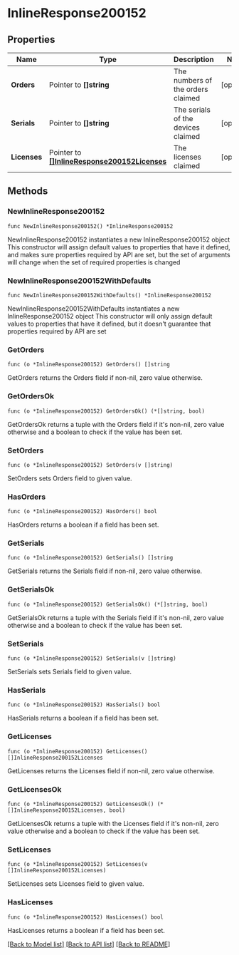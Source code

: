 # InlineResponse200152

## Properties

Name | Type | Description | Notes
------------ | ------------- | ------------- | -------------
**Orders** | Pointer to **[]string** | The numbers of the orders claimed | [optional] 
**Serials** | Pointer to **[]string** | The serials of the devices claimed | [optional] 
**Licenses** | Pointer to [**[]InlineResponse200152Licenses**](InlineResponse200152Licenses.md) | The licenses claimed | [optional] 

## Methods

### NewInlineResponse200152

`func NewInlineResponse200152() *InlineResponse200152`

NewInlineResponse200152 instantiates a new InlineResponse200152 object
This constructor will assign default values to properties that have it defined,
and makes sure properties required by API are set, but the set of arguments
will change when the set of required properties is changed

### NewInlineResponse200152WithDefaults

`func NewInlineResponse200152WithDefaults() *InlineResponse200152`

NewInlineResponse200152WithDefaults instantiates a new InlineResponse200152 object
This constructor will only assign default values to properties that have it defined,
but it doesn't guarantee that properties required by API are set

### GetOrders

`func (o *InlineResponse200152) GetOrders() []string`

GetOrders returns the Orders field if non-nil, zero value otherwise.

### GetOrdersOk

`func (o *InlineResponse200152) GetOrdersOk() (*[]string, bool)`

GetOrdersOk returns a tuple with the Orders field if it's non-nil, zero value otherwise
and a boolean to check if the value has been set.

### SetOrders

`func (o *InlineResponse200152) SetOrders(v []string)`

SetOrders sets Orders field to given value.

### HasOrders

`func (o *InlineResponse200152) HasOrders() bool`

HasOrders returns a boolean if a field has been set.

### GetSerials

`func (o *InlineResponse200152) GetSerials() []string`

GetSerials returns the Serials field if non-nil, zero value otherwise.

### GetSerialsOk

`func (o *InlineResponse200152) GetSerialsOk() (*[]string, bool)`

GetSerialsOk returns a tuple with the Serials field if it's non-nil, zero value otherwise
and a boolean to check if the value has been set.

### SetSerials

`func (o *InlineResponse200152) SetSerials(v []string)`

SetSerials sets Serials field to given value.

### HasSerials

`func (o *InlineResponse200152) HasSerials() bool`

HasSerials returns a boolean if a field has been set.

### GetLicenses

`func (o *InlineResponse200152) GetLicenses() []InlineResponse200152Licenses`

GetLicenses returns the Licenses field if non-nil, zero value otherwise.

### GetLicensesOk

`func (o *InlineResponse200152) GetLicensesOk() (*[]InlineResponse200152Licenses, bool)`

GetLicensesOk returns a tuple with the Licenses field if it's non-nil, zero value otherwise
and a boolean to check if the value has been set.

### SetLicenses

`func (o *InlineResponse200152) SetLicenses(v []InlineResponse200152Licenses)`

SetLicenses sets Licenses field to given value.

### HasLicenses

`func (o *InlineResponse200152) HasLicenses() bool`

HasLicenses returns a boolean if a field has been set.


[[Back to Model list]](../README.md#documentation-for-models) [[Back to API list]](../README.md#documentation-for-api-endpoints) [[Back to README]](../README.md)


